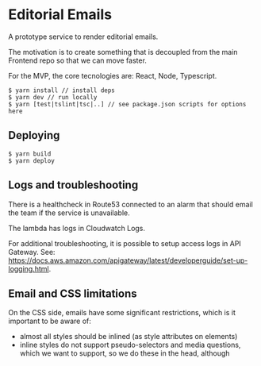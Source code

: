 # Editorial Emails

A prototype service to render editorial emails.

The motivation is to create something that is decoupled from the main Frontend
repo so that we can move faster.

For the MVP, the core tecnologies are: React, Node, Typescript.

    $ yarn install // install deps
    $ yarn dev // run locally
    $ yarn [test|tslint|tsc|..] // see package.json scripts for options here

## Deploying

    $ yarn build
    $ yarn deploy

## Logs and troubleshooting

There is a healthcheck in Route53 connected to an alarm that should email the
team if the service is unavailable.

The lambda has logs in Cloudwatch Logs.

For additional troubleshooting, it is possible to setup access logs in API
Gateway. See:
https://docs.aws.amazon.com/apigateway/latest/developerguide/set-up-logging.html.

## Email and CSS limitations

On the CSS side, emails have some significant restrictions, which is it
important to be aware of:

-   almost all styles should be inlined (as style attributes on elements)
-   inline styles do not support pseudo-selectors and media questions, which we
    want to support, so we do these in the head, although <style> in the head is
    not universally supported
-   modern layout approaches (flex/grid) are not supported so stick to tables
-   there are various limitations about where you can use padding

Specifically, for layout:

-   only use tables for layout
-   set width on `table` elements
-   set padding on `td` elements
-   avoid margin (it is unreliable on some older Outlook versions)
-   you can do 'responsive design' by using the 'fluid hybrid' technique (see
    [here](https://www.emailonacid.com/blog/article/email-development/a-fluid-hybrid-design-primer/)).
    Essentially, you use nested tables with `width: 100%` and `max-width: 100px`
    (e.g.). Note, a hack is required for Outlook.

To help stick to these, specific typings have been added to constrain CSS
property use - for example `tableCSS`, which differs from `tdCSS` and so on. See
the `css.ts` file for all available here.

Useful reading:

-   https://www.campaignmonitor.com/css/
-   https://www.emailonacid.com/blog/article/email-development/how-to-code-emails-for-outlook-2016/
-   https://www.emailonacid.com/blog/article/email-development/a-fluid-hybrid-design-primer/
-   https://www.theguardian.com/email/film-today
-   https://github.com/guardian/frontend/blob/master/docs/03-dev-howtos/17-working-with-emails.md#email-rendering

Useful snippets with bug fixes for different email clients:

-   https://litmus.com/community/snippets

## Special fixes

Fix #1 - Lotus Notes 8.5 - missing background-color in the footer section.

To fix the problem with the missing background-color on Lotus Notes 8.5, we had to remove inline CSS style which
was setting a 'background-color' to '#333333' and move this styling to 'bgcolor' attribute.
According to Campaign Monitor CSS support (https://www.campaignmonitor.com/css/color-background/background-color/)
background-color is partially supported on the table, which would normally work correctly. However, in the inline styles we were also
adding styles for 'background-repeat', 'background-position' and 'background-image', and all of the above inline styles are not supported in Lotus Notes 8.5.
Because of that, Lotus Notes 8.5 was stripping out all of the inline styles, including 'background-color', which would normally work fine.

More details on the PR can be found here: https://github.com/guardian/editorial-emails/pull/16
